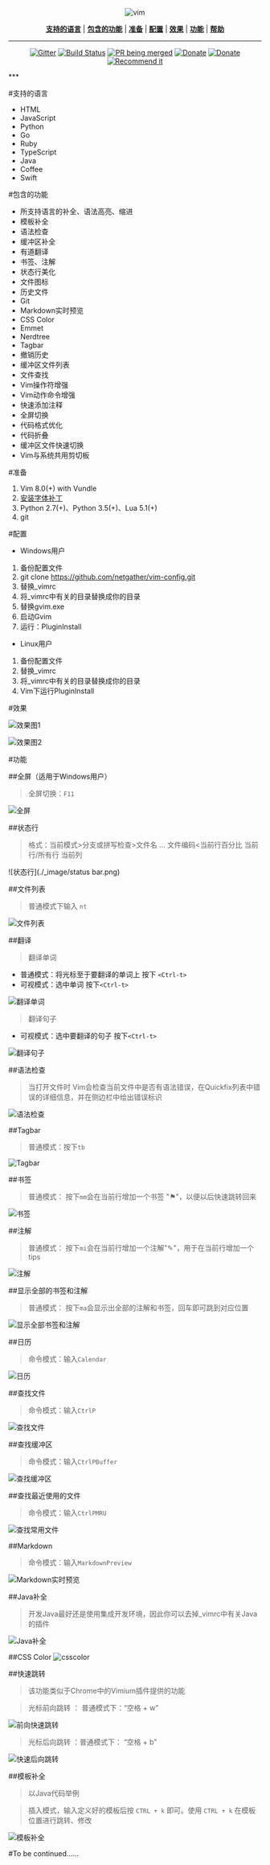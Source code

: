 <a name="top"></a>


<p align="center"><img src="./_image/vim_2_128px_541234_easyicon.net.ico" alt="vim"/></p>
<p align="center">
<b><a href="jump">支持的语言</a></b>
|
<b><a href="#">包含的功能</a></b>
|
<b><a href="#">准备</a></b>
|
<b><a href="#">配置</a></b>
|
<b><a href="#">效果</a></b>
|
<b><a href="#">功能</a></b>
|
<b><a href="http://iccf-holland.org/uganda.html">帮助</a></b>
</p>

***
<p align="center">
<a href="#"><img src="https://badges.gitter.im/Join Chat.svg" alt="Gitter"></a>
<a href="#"><img src="https://travis-ci.org/syl20bnr/spacemacs.svg" alt="Build Status"></a>
<a href="#"><img src="https://badge.waffle.io/syl20bnr/spacemacs.png?label=Merging...&title=Merging" alt="PR being merged"></a>
<a href="http://iccf-holland.org/uganda.html"><img src="https://img.shields.io/badge/Paypal-Donate-blue.svg" alt="Donate"></a>
<a href="http://iccf-holland.org/uganda.html"><img src="https://img.shields.io/badge/Shop-T--Shirts-blue.svg" alt="Donate"></a>
<a href="#"><img src="https://img.shields.io/badge/Slant-Recommend-ff69b4.svg" alt="Recommend it"></a>
</p>
***

<span id = "jump"></span>
#支持的语言
* HTML
* JavaScript
* Python
* Go
* Ruby
* TypeScript
* Java
* Coffee
* Swift

#包含的功能
* 所支持语言的补全、语法高亮、缩进
* 模板补全
* 语法检查
* 缓冲区补全
* 有道翻译
* 书签、注解
* 状态行美化
* 文件图标
* 历史文件
* Git
* Markdown实时预览
* CSS Color
* Emmet
* Nerdtree
* Tagbar
* 撤销历史 
* 缓冲区文件列表
* 文件查找
* Vim操作符增强
* Vim动作命令增强
* 快速添加注释
* 全屏切换
* 代码格式优化
* 代码折叠
* 缓冲区文件快速切换
* Vim与系统共用剪切板

#准备
1. Vim 8.0(+) with Vundle
2. [安装字体补丁](https://github.com/powerline/fonts)
3. Python 2.7(+)、Python 3.5(+)、Lua 5.1(+)
4. git


#配置

* Windows用户

1. 备份配置文件
2. git clone https://github.com/netgather/vim-config.git
3. 替换_vimrc
4. 将_vimrc中有关的目录替换成你的目录
5. 替换gvim.exe
6. 启动Gvim 
7. 运行：PluginInstall

* Linux用户

1. 备份配置文件
2. 替换_vimrc
3. 将_vimrc中有关的目录替换成你的目录
4. Vim下运行PluginInstall


#效果

![效果图1](http://i1.piimg.com/4851/a146fc52a3b3f4ed.png)

![效果图2](http://i1.piimg.com/4851/2db7f6a79be47a2e.png)

#功能

##全屏（适用于Windows用户）
> 全屏切换：`F11`

![全屏](http://p1.bpimg.com/4851/4246e815d8296009.png)


##状态行
>格式：当前模式>分支或拼写检查>文件名  ...  文件编码<当前行百分比 当前行/所有行 当前列

![状态行](./_image/status bar.png)

##文件列表
>普通模式下输入 `nt`

![文件列表](http://i1.piimg.com/4851/bbe7a54203002c72.png)

##翻译
> 翻译单词 

* 普通模式：将光标至于要翻译的单词上 按下 `<Ctrl-t>`
* 可视模式：选中单词 按下`<Ctrl-t>`

![翻译单词](http://i1.piimg.com/4851/e01bc30f5d329439.png)

> 翻译句子

* 可视模式：选中要翻译的句子 按下`<Ctrl-t>`

![翻译句子](http://i1.piimg.com/4851/17dfb1c0b7b2377c.png)

##语法检查
> 当打开文件时 Vim会检查当前文件中是否有语法错误，在Quickfix列表中错误的详细信息，并在侧边栏中给出错误标识

![语法检查](http://p1.bqimg.com/4851/508b55d9e9be2e1d.png)

##Tagbar
> 普通模式：按下`tb`

![Tagbar](http://p1.bqimg.com/4851/1421d30125ef50da.png)

##书签
> 普通模式： 按下`mm`会在当前行增加一个书签 "⚑"，以便以后快速跳转回来

![书签](http://p1.bqimg.com/4851/493869059bd51c40.png)

##注解
> 普通模式： 按下`mi`会在当前行增加一个注解"✎"，用于在当前行增加一个tips

![注解](http://i1.piimg.com/4851/43097c54121b8f02.png)

##显示全部的书签和注解
> 普通模式： 按下`ma`会显示出全部的注解和书签，回车即可跳到对应位置

![显示全部书签和注解](http://i1.piimg.com/4851/591410c6b682822b.png)


##日历
> 命令模式：输入`Calendar`

![日历](http://i1.piimg.com/4851/4b6b36c8566f38bc.png)

##查找文件
> 命令模式：输入`CtrlP`

![查找文件](http://i1.piimg.com/4851/ba1ddfe791730834.png)

##查找缓冲区
> 命令模式：输入`CtrlPBuffer`

![查找缓冲区](http://i1.piimg.com/4851/13dfca838339d488.png)


##查找最近使用的文件
> 命令模式：输入`CtrlPMRU`

![查找常用文件](http://i1.piimg.com/4851/b3bb278dc70a8315.png)

##Markdown
> 命令模式：输入`MarkdownPreview`

![Markdown实时预览](http://p1.bpimg.com/4851/6f07f0341749f07d.gif?raw=true)

##Java补全
> 开发Java最好还是使用集成开发环境，因此你可以去掉_vimrc中有关Java的插件

![Java补全](./_image/Markdown实时预览3.gif)


##CSS Color
![csscolor](./_image/csscolor.png)


##快速跳转

> 该功能类似于Chrome中的Vimium插件提供的功能

>光标前向跳转 ： 普通模式下：“空格 + w”

![前向快速跳转](./_image/前向快速跳转.gif)

>光标后向跳转 ：普通模式下： “空格 + b”

![快速后向跳转](./_image/快速后向跳转.gif)

##模板补全
> 以Java代码举例

>插入模式，输入定义好的模板后按 `CTRL + k` 即可。使用 `CTRL + k` 在模板位置进行跳转、修改

![模板补全](./_image/模板补全.gif)


#To be continued......

